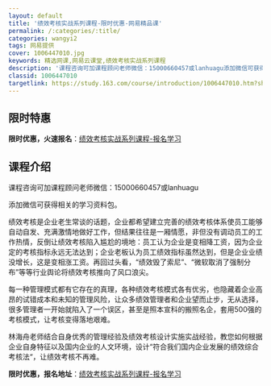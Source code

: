 ```yaml
---
layout: default
title: '绩效考核实战系列课程-限时优惠-网易精品课'
permalink: /:categories/:title/
categories: wangyi2
tags: 网易提供
cover: 1006447010.jpg
keywords: 精选网课,网易云课堂,绩效考核实战系列课程
description: '课程咨询可加课程顾问老师微信：15000660457或lanhuagu添加微信可获得相关的学习资料包。绩效考核是企业老生'
classid: 1006447010
targetlink: https://study.163.com/course/introduction/1006447010.htm?share=1&shareId=1025206652&utm_campaign=share&utm_medium=iphoneShare&utm_source=&utm_u=1025206652
---
```


## 限时特惠

**限时优惠，火速报名**：[绩效考核实战系列课程-报名学习](https://study.163.com/course/introduction/1006447010.htm?share=1&shareId=1025206652&utm_campaign=share&utm_medium=iphoneShare&utm_source=&utm_u=1025206652)

## 课程介绍

课程咨询可加课程顾问老师微信：15000660457或lanhuagu

添加微信可获得相关的学习资料包。



绩效考核是企业老生常谈的话题，企业都希望建立完善的绩效考核体系使员工能够自动自发、充满激情地做好工作，但结果往往是一厢情愿，非但没有调动员工的工作热情，反倒让绩效考核陷入尴尬的境地：员工认为企业是变相降工资，因为企业定的考核指标永远无法达到；企业老板认为员工绩效指标虽然达到，但是企业业绩没增长，这是变相涨工资。再回过头看，“绩效毁了索尼”、“微软取消了强制分布”等等行业舆论将绩效考核推向了风口浪尖。

每一种管理模式都有它存在的真理，各种绩效考核模式各有优劣，也隐藏着企业高昂的试错成本和未知的管理风险，让众多绩效管理者和企业望而止步，无从选择，很多管理者一开始就陷入了一个误区，甚至是照本宣科的搬照名企，套用500强的考核模式，让考核变得落地艰难。

林海舟老师结合自身优秀的管理经验及绩效考核设计实施实战经验，教您如何根据企业自身特征以及国内企业的人文环境，设计“符合我们国内企业发展的绩效综合考核法“，让绩效考核不再难。

**限时优惠，报名地址**：[绩效考核实战系列课程-报名学习](https://study.163.com/course/introduction/1006447010.htm?share=1&shareId=1025206652&utm_campaign=share&utm_medium=iphoneShare&utm_source=&utm_u=1025206652)

